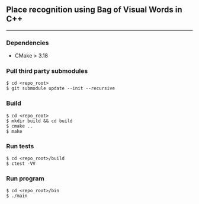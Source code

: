 ## Place recognition using Bag of Visual Words in C++

---

### Dependencies

- CMake > 3.18

### Pull third party submodules

```
$ cd <repo_root>
$ git submodule update --init --recursive
```

### Build

```
$ cd <repo_root>
$ mkdir build && cd build
$ cmake ..
$ make
```

### Run tests

```
$ cd <repo_root>/build
$ ctest -VV
```

### Run program

```
$ cd <repo_root>/bin
$ ./main
```
